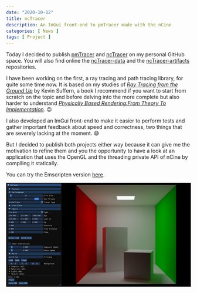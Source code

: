 ```yaml
---
date: "2020-10-12"
title: ncTracer
description: An ImGui front-end to pmTracer made with the nCine
categories: [ News ]
tags: [ Project ]
---
```


Today I decided to publish [pmTracer](https://github.com/encelo/pmTracer) and [ncTracer](https://github.com/encelo/ncTracer) on my personal GitHub space.
You will also find online the [ncTracer-data](https://github.com/encelo/ncTracer-data) and the [ncTracer-artifacts](https://github.com/encelo/ncTracer-artifacts) repositories.

I have been working on the first, a ray tracing and path tracing library, for quite some time now. It is based on my studies of [_Ray Tracing from the Ground Up_](http://www.raytracegroundup.com/) by Kevin Suffern, a book I recommend if you want to start from scratch on the topic and before delving into the more complete but also harder to understand [_Physically Based Rendering:From Theory To Implementation_](http://www.pbr-book.org/). :wink:

I also developed an ImGui front-end to make it easier to perform tests and gather important feedback about speed and correctness, two things that are severely lacking at the moment. :sweat_smile:

But I decided to publish both projects either way because it can give me the motivation to refine them and you the opportunity to have a look at an application that uses the OpenGL and the threading private API of nCine by compiling it statically.

You can try the Emscripten version [here](/nctracer).

![ncTracer](/img/gallery/ncTracer.png "ncTracer")
